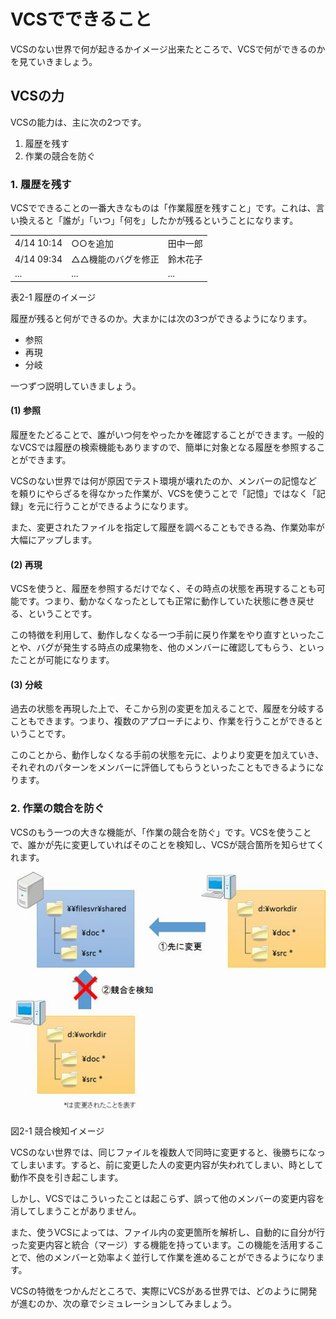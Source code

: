 # VCSでできること

VCSのない世界で何が起きるかイメージ出来たところで、VCSで何ができるのかを見ていきましょう。

## VCSの力

VCSの能力は、主に次の2つです。

1. 履歴を残す
1. 作業の競合を防ぐ

### 1. 履歴を残す

VCSでできることの一番大きなものは「作業履歴を残すこと」です。これは、言い換えると「誰が」「いつ」「何を」したかが残るということになります。

<table>
  <tr>
    <td>4/14 10:14</td>
    <td>○○を追加</td>
    <td>田中一郎</td>
  </tr>
  <tr>
    <td>4/14 09:34</td>
    <td>△△機能のバグを修正</td>
    <td>鈴木花子</td>
  </tr>
  <tr>
    <td>...</td>
    <td>...</td>
    <td>...</td>
  </tr>
</table>

表2-1 履歴のイメージ

履歴が残ると何ができるのか。大まかには次の3つができるようになります。

- 参照
- 再現
- 分岐

一つずつ説明していきましょう。

#### (1) 参照

履歴をたどることで、誰がいつ何をやったかを確認することができます。一般的なVCSでは履歴の検索機能もありますので、簡単に対象となる履歴を参照することができます。

VCSのない世界では何が原因でテスト環境が壊れたのか、メンバーの記憶などを頼りにやらざるを得なかった作業が、VCSを使うことで「記憶」ではなく「記録」を元に行うことができるようになります。

また、変更されたファイルを指定して履歴を調べることもできる為、作業効率が大幅にアップします。

#### (2) 再現

VCSを使うと、履歴を参照するだけでなく、その時点の状態を再現することも可能です。つまり、動かなくなったとしても正常に動作していた状態に巻き戻せる、ということです。

この特徴を利用して、動作しなくなる一つ手前に戻り作業をやり直すといったことや、バグが発生する時点の成果物を、他のメンバーに確認してもらう、といったことが可能になります。

#### (3) 分岐

過去の状態を再現した上で、そこから別の変更を加えることで、履歴を分岐することもできます。つまり、複数のアプローチにより、作業を行うことができるということです。

このことから、動作しなくなる手前の状態を元に、よりより変更を加えていき、それぞれのパターンをメンバーに評価してもらうといったこともできるようになります。

### 2. 作業の競合を防ぐ

VCSのもう一つの大きな機能が、「作業の競合を防ぐ」です。VCSを使うことで、誰かが先に変更していればそのことを検知し、VCSが競合箇所を知らせてくれます。

![競合検知イメージ](images/chapter-2-1.jpg)

図2-1 競合検知イメージ

VCSのない世界では、同じファイルを複数人で同時に変更すると、後勝ちになってしまいます。すると、前に変更した人の変更内容が失われてしまい、時として動作不良を引き起こします。

しかし、VCSではこういったことは起こらず、誤って他のメンバーの変更内容を消してしまうことがありません。

また、使うVCSによっては、ファイル内の変更箇所を解析し、自動的に自分が行った変更内容と統合（マージ）する機能を持っています。この機能を活用することで、他のメンバーと効率よく並行して作業を進めることができるようになります。

VCSの特徴をつかんだところで、実際にVCSがある世界では、どのように開発が進むのか、次の章でシミュレーションしてみましょう。